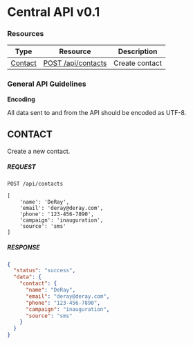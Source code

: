 # Central API v0.1

### Resources

Type                              | Resource                                                                    | Description
----------------------------------|-----------------------------------------------------------------------------|------------
[Contact](#contact)       | [POST /api/contacts](#contact)                                        | Create contact

### General API Guidelines

**Encoding**

All data sent to and from the API should be encoded as UTF-8.

## CONTACT

Create a new contact.

##### REQUEST

```
POST /api/contacts

[
    'name': 'DeRay',
    'email': 'deray@deray.com',
    'phone': '123-456-7890',
    'campaign': 'inauguration',
    'source': 'sms'
]
```

##### RESPONSE

```json
{
  "status": "success",
  "data": {
    "contact": {
      "name": "DeRay",
      "email": "deray@deray.com",
      "phone": "123-456-7890",
      "campaign": "inauguration",
      "source": "sms"
    }
  }
}
```
